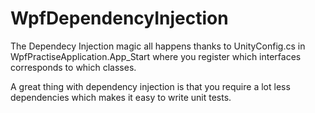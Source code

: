 # WpfDependencyInjection

The Dependecy Injection magic all happens thanks to UnityConfig.cs in WpfPractiseApplication.App_Start where you register which interfaces corresponds to which classes.

A great thing with dependency injection is that you require a lot less dependencies which makes it easy to write unit tests.